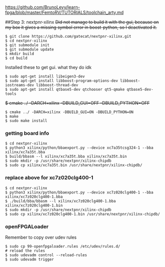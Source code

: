 https://github.com/BrunoLevy/learn-fpga/blob/master/FemtoRV/TUTORIALS/toolchain_arty.md

##Step 3: nextpnr-xilinx
~~Did not manage to build it with the gui, because on my box it gives a missing symbol error in boost-python, so I deactivated it.~~
```
$ git clone https://github.com/gatecat/nextpnr-xilinx.git
$ cd nextpnr-xilinx
$ git submodule init
$ git submodule update
$ mkdir build
$ cd build
```

Installed these to get gui. what they do idk
```
$ sudo apt-get install libeigen3-dev
$ sudo apt-get install libboost-program-options-dev libboost-iostreams-dev libboost-thread-dev
$ sudo apt-get install qtbase5-dev qtchooser qt5-qmake qtbase5-dev-tools
```
~~$ cmake ../ -DARCH=xilinx -DBUILD_GUI=OFF -DBUILD_PYTHON=OFF~~
```
$ cmake ../ -DARCH=xilinx -DBUILD_GUI=ON -DBUILD_PYTHON=ON
$ make
$ sudo make install
```

### getting board info ###
```
$ cd nextpnr-xilinx
$ python3 xilinx/python/bbaexport.py --device xc7a35tcsg324-1 --bba xilinx/xc7a35t.bba
$ build/bbasm --l xilinx/xc7a35t.bba xilinx/xc7a35t.bin
$ sudo mkdir -p /usr/share/nextpnr/xilinx-chipdb
$ sudo cp xilinx/xc7a35t.bin /usr/share/nextpnr/xilinx-chipdb/
```
### replace above for xc7z020clg400-1 ###
```
$ cd nextpnr-xilinx
$ python3 xilinx/python/bbaexport.py --device xc7z020clg400-1 --bba xilinx/xc7z020clg400-1.bba
$ ./build/bba/bbasm --l xilinx/xc7z020clg400-1.bba xilinx/xc7z020clg400-1.bin
$ sudo mkdir -p /usr/share/nextpnr/xilinx-chipdb
$ sudo cp xilinx/xc7z020clg400-1.bin /usr/share/nextpnr/xilinx-chipdb/
```

### openFPGALoader ###
Remember to copy over udev rules
```
$ sudo cp 99-openfpgaloader.rules /etc/udev/rules.d/
# reload the rules
$ sudo udevadm control --reload-rules
$ sudo udevadm trigger
```








